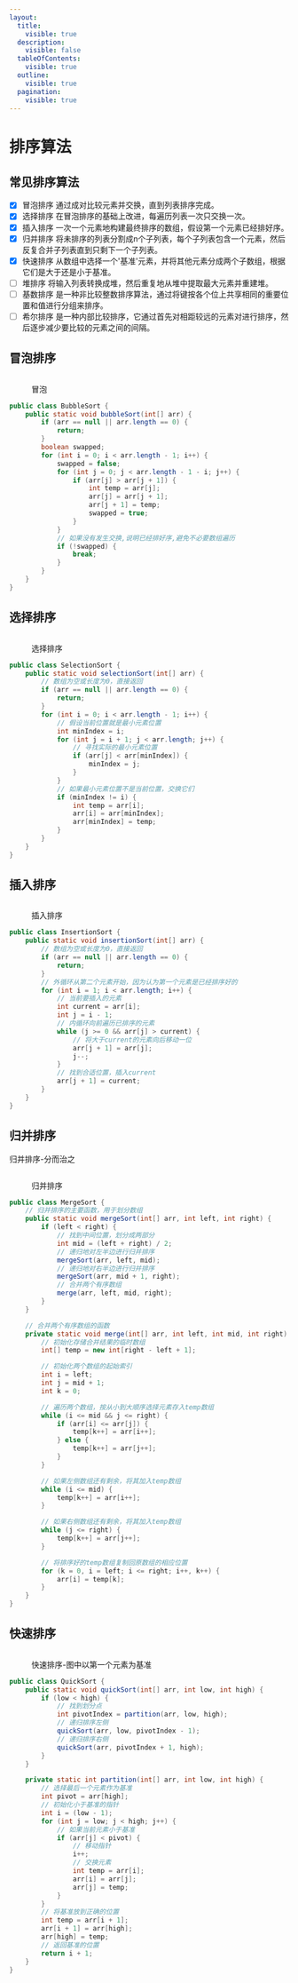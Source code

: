```yaml
---
layout:
  title:
    visible: true
  description:
    visible: false
  tableOfContents:
    visible: true
  outline:
    visible: true
  pagination:
    visible: true
---
```


# 排序算法

## **常见排序算法**

* [x] 冒泡排序 通过成对比较元素并交换，直到列表排序完成。
* [x] 选择排序 在冒泡排序的基础上改进，每遍历列表一次只交换一次。
* [x] 插入排序 一次一个元素地构建最终排序的数组，假设第一个元素已经排好序。
* [x] 归并排序 将未排序的列表分割成n个子列表，每个子列表包含一个元素，然后反复合并子列表直到只剩下一个子列表。
* [x] 快速排序 从数组中选择一个'基准'元素，并将其他元素分成两个子数组，根据它们是大于还是小于基准。
* [ ] 堆排序 将输入列表转换成堆，然后重复地从堆中提取最大元素并重建堆。
* [ ] 基数排序 是一种非比较整数排序算法，通过将键按各个位上共享相同的重要位置和值进行分组来排序。
* [ ] 希尔排序 是一种内部比较排序，它通过首先对相距较远的元素对进行排序，然后逐步减少要比较的元素之间的间隔。

## 冒泡排序

<figure><img src="../.gitbook/assets/冒泡排序" alt=""><figcaption><p>冒泡</p></figcaption></figure>

```java
public class BubbleSort {
    public static void bubbleSort(int[] arr) {
        if (arr == null || arr.length == 0) {
            return;
        }
        boolean swapped;
        for (int i = 0; i < arr.length - 1; i++) {
            swapped = false;
            for (int j = 0; j < arr.length - 1 - i; j++) {
                if (arr[j] > arr[j + 1]) {
                    int temp = arr[j];
                    arr[j] = arr[j + 1];
                    arr[j + 1] = temp;
                    swapped = true;
                }
            }
            // 如果没有发生交换,说明已经排好序,避免不必要数组遍历
            if (!swapped) {
                break;
            }
        }
    }
}
```

## 选择排序

<figure><img src="../.gitbook/assets/选择排序" alt=""><figcaption><p>选择排序</p></figcaption></figure>

```java
public class SelectionSort {
    public static void selectionSort(int[] arr) {
        // 数组为空或长度为0，直接返回
        if (arr == null || arr.length == 0) {
            return;
        }
        for (int i = 0; i < arr.length - 1; i++) {
            // 假设当前位置就是最小元素位置
            int minIndex = i;
            for (int j = i + 1; j < arr.length; j++) {
                // 寻找实际的最小元素位置
                if (arr[j] < arr[minIndex]) {
                    minIndex = j;
                }
            }
            // 如果最小元素位置不是当前位置，交换它们
            if (minIndex != i) {
                int temp = arr[i];
                arr[i] = arr[minIndex];
                arr[minIndex] = temp;
            }
        }
    }
}
```

## 插入排序

<figure><img src="../.gitbook/assets/插入排序" alt=""><figcaption><p>插入排序</p></figcaption></figure>

```java
public class InsertionSort {
    public static void insertionSort(int[] arr) {
        // 数组为空或长度为0，直接返回
        if (arr == null || arr.length == 0) {
            return;
        }
        // 外循环从第二个元素开始，因为认为第一个元素是已经排序好的
        for (int i = 1; i < arr.length; i++) {
            // 当前要插入的元素
            int current = arr[i];
            int j = i - 1;
            // 内循环向前遍历已排序的元素
            while (j >= 0 && arr[j] > current) {
                // 将大于current的元素向后移动一位
                arr[j + 1] = arr[j];
                j--;
            }
            // 找到合适位置，插入current
            arr[j + 1] = current;
        }
    }
}
```

## 归并排序

归并排序-分而治之

<figure><img src="../.gitbook/assets/归并排序" alt=""><figcaption><p>归并排序</p></figcaption></figure>

```java
public class MergeSort {
    // 归并排序的主要函数，用于划分数组
    public static void mergeSort(int[] arr, int left, int right) {
        if (left < right) {
            // 找到中间位置，划分成两部分
            int mid = (left + right) / 2;
            // 递归地对左半边进行归并排序
            mergeSort(arr, left, mid);
            // 递归地对右半边进行归并排序
            mergeSort(arr, mid + 1, right);
            // 合并两个有序数组
            merge(arr, left, mid, right);
        }
    }

    // 合并两个有序数组的函数
    private static void merge(int[] arr, int left, int mid, int right) {
        // 初始化存储合并结果的临时数组
        int[] temp = new int[right - left + 1];

        // 初始化两个数组的起始索引
        int i = left;
        int j = mid + 1;
        int k = 0;

        // 遍历两个数组，按从小到大顺序选择元素存入temp数组
        while (i <= mid && j <= right) {
            if (arr[i] <= arr[j]) {
                temp[k++] = arr[i++];
            } else {
                temp[k++] = arr[j++];
            }
        }

        // 如果左侧数组还有剩余，将其加入temp数组
        while (i <= mid) {
            temp[k++] = arr[i++];
        }

        // 如果右侧数组还有剩余，将其加入temp数组
        while (j <= right) {
            temp[k++] = arr[j++];
        }

        // 将排序好的temp数组复制回原数组的相应位置
        for (k = 0, i = left; i <= right; i++, k++) {
            arr[i] = temp[k];
        }
    }
}
```

## 快速排序

<figure><img src="../.gitbook/assets/快速排序" alt=""><figcaption><p>快速排序-图中以第一个元素为基准</p></figcaption></figure>

```java
public class QuickSort {
    public static void quickSort(int[] arr, int low, int high) {
        if (low < high) {
            // 找到划分点
            int pivotIndex = partition(arr, low, high);
            // 递归排序左侧
            quickSort(arr, low, pivotIndex - 1);
            // 递归排序右侧
            quickSort(arr, pivotIndex + 1, high);
        }
    }

    private static int partition(int[] arr, int low, int high) {
        // 选择最后一个元素作为基准
        int pivot = arr[high];
        // 初始化小于基准的指针
        int i = (low - 1);
        for (int j = low; j < high; j++) {
            // 如果当前元素小于基准
            if (arr[j] < pivot) {
                // 移动指针
                i++;
                // 交换元素
                int temp = arr[i];
                arr[i] = arr[j];
                arr[j] = temp;
            }
        }
        // 将基准放到正确的位置
        int temp = arr[i + 1];
        arr[i + 1] = arr[high];
        arr[high] = temp;
        // 返回基准的位置
        return i + 1;
    }
}
```
